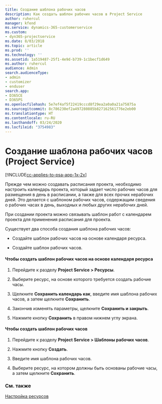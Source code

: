 ```yaml
---
title: Создание шаблона рабочих часов
description: Как создать шаблон рабочих часов в Project Service
author: ruhercul
manager: kfend
ms.service: dynamics-365-customerservice
ms.custom:
- dyn365-projectservice
ms.date: 8/03/2018
ms.topic: article
ms.prod: ''
ms.technology: ''
ms.assetid: 1a519487-25f1-4e9d-b739-1c1becf1d649
ms.author: ruhercul
audience: Admin
search.audienceType:
- admin
- customizer
- enduser
search.app:
- D365CE
- D365PS
ms.openlocfilehash: 5e7ef4af5f22419cccd8f29ea2a0a0a21a75875a
ms.sourcegitcommit: 8c786230ef2a497280885b827162561776e2eb00
ms.translationtype: HT
ms.contentlocale: ru-RU
ms.lasthandoff: 03/24/2020
ms.locfileid: "3754983"
---
```

# <a name="create-a-work-hours-template-project-service"></a>Создание шаблона рабочих часов (Project Service)

[!INCLUDE[cc-applies-to-psa-app-1x-2x](../includes/cc-applies-to-psa-app-1x-2x.md)]

Прежде чем можно создавать расписания проекта, необходимо настроить календарь проекта, который задает число рабочих часов для размещения в день в расписании, а также для всех прочих нерабочих дней. Это делается с шаблоном рабочих часов, содержащим сведения о рабочих часах в день, выходных и любых других нерабочих дней.  
  
 При создании проекта можно связывать шаблон работ с календарем проекта для применения расписания для проекта.  
  
 Существует два способа создания шаблона рабочих часов:  
  
-   Создайте шаблон рабочих часов на основе календаря ресурса.  
  
-   Создайте шаблон рабочих часов.  
  
#### <a name="to-create-a-work-hours-template-based-on-a-resources-calendar"></a>Чтобы создать шаблон рабочих часов на основе календаря ресурса  
  
1.  Перейдите к разделу **Project Service > Ресурсы**.  
  
2.  Выберите ресурс, на основе которого требуется создать рабочие часы.  
  
3.  Щелкните **Сохранить календарь как**, введите имя шаблона рабочих часов, а затем щелкните **Сохранить**.  
  
4.  Закончив изменять параметры, щелкните **Сохранить и закрыть**.  
  
5.  Нажмите кнопку **Сохранить** в правом нижнем углу экрана.  
  
#### <a name="to-create-a-new-work-hours-template"></a>Чтобы создать шаблон рабочих часов  
  
1.  Перейдите к разделу **Project Service > Шаблоны рабочих часов**.  
  
2.  Нажмите кнопку **Создать**.  
  
3.  Введите имя шаблона рабочих часов.  
  
4.  Выберите ресурс, на котором должны быть основаны рабочие часы, а затем щелкните **Сохранить**.  
  
### <a name="see-also"></a>См. также  
 [Настройка ресурсов](../project-service/set-up-resources.md)
